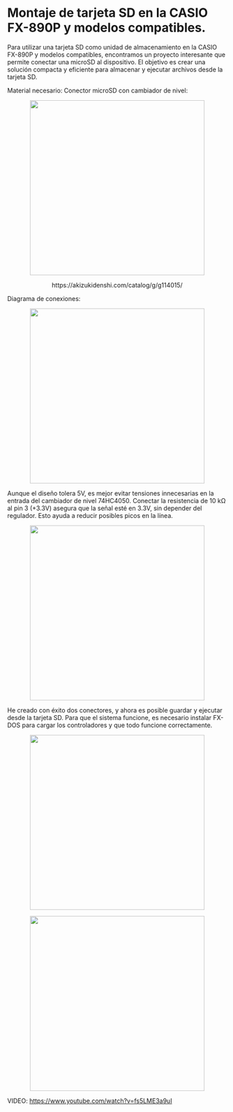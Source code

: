 # Montaje de tarjeta SD en la CASIO FX-890P y modelos compatibles.

Para utilizar una tarjeta SD como unidad de almacenamiento en la CASIO FX-890P y modelos compatibles, encontramos un proyecto interesante que permite conectar una microSD al dispositivo. El objetivo es crear una solución compacta y eficiente para almacenar y ejecutar archivos desde la tarjeta SD.

Material necesario:
Conector microSD con cambiador de nivel: 
<p align="center">
<img src="https://github.com/user-attachments/assets/3f76531d-801d-42a1-81ff-71e443359082" width="400">
</p>
<p align="center">
https://akizukidenshi.com/catalog/g/g114015/	

Diagrama de conexiones:
<p align="center">
<img src="https://github.com/user-attachments/assets/4338bf1e-8f66-4ca9-8a61-f049ef2d1ede" width="400">
</p>
<p align="center">

Aunque el diseño tolera 5V, es mejor evitar tensiones innecesarias en la entrada del cambiador de nivel 74HC4050. Conectar la resistencia de 10 kΩ al pin 3 (+3.3V) asegura que la señal esté en 3.3V, sin depender del regulador. Esto ayuda a reducir posibles picos en la línea.
<p align="center">
<img src="https://github.com/user-attachments/assets/b807197a-c2e6-41b2-b172-97c820ca9a69" width="400">
</p>
<p align="center">


He creado con éxito dos conectores, y ahora es posible guardar y ejecutar desde la tarjeta SD. Para que el sistema funcione, es necesario instalar FX-DOS para cargar los controladores y que todo funcione correctamente.
<p align="center">
<img src="https://github.com/user-attachments/assets/7668603a-16da-4058-b102-eace6d3a5496" width="400">
</p>
<p align="center">
<p align="center">
<img src="https://github.com/user-attachments/assets/7e2d5aa7-a697-45c6-8d06-a0fc91f53224" width="400">
</p>
<p align="center">

VIDEO:
https://www.youtube.com/watch?v=fs5LME3a9uI
 
	
	
